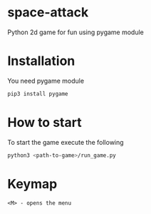 # space-attack
Python 2d game for fun using pygame module

# Installation

You need pygame module
```bash
pip3 install pygame
```

# How to start
To start the game execute the following

```bash
python3 <path-to-game>/run_game.py
```

# Keymap
```
<M> - opens the menu
```